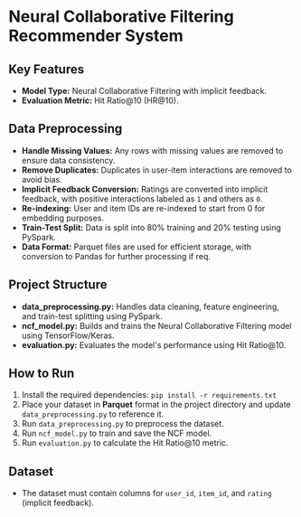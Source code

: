 # Neural Collaborative Filtering Recommender System

## Key Features
- **Model Type:** Neural Collaborative Filtering with implicit feedback.
- **Evaluation Metric:** Hit Ratio@10 (HR@10).

## Data Preprocessing
- **Handle Missing Values:** Any rows with missing values are removed to ensure data consistency.
- **Remove Duplicates:** Duplicates in user-item interactions are removed to avoid bias.
- **Implicit Feedback Conversion:** Ratings are converted into implicit feedback, with positive interactions labeled as `1` and others as `0`.
- **Re-indexing:** User and item IDs are re-indexed to start from 0 for embedding purposes.
- **Train-Test Split:** Data is split into 80% training and 20% testing using PySpark.
- **Data Format:** Parquet files are used for efficient storage, with conversion to Pandas for further processing if req.

## Project Structure
- **data_preprocessing.py:** Handles data cleaning, feature engineering, and train-test splitting using PySpark.
- **ncf_model.py:** Builds and trains the Neural Collaborative Filtering model using TensorFlow/Keras.
- **evaluation.py:** Evaluates the model's performance using Hit Ratio@10.

## How to Run
1. Install the required dependencies: `pip install -r requirements.txt`
2. Place your dataset in **Parquet** format in the project directory and update `data_preprocessing.py` to reference it.
3. Run `data_preprocessing.py` to preprocess the dataset.
4. Run `ncf_model.py` to train and save the NCF model.
5. Run `evaluation.py` to calculate the Hit Ratio@10 metric.

## Dataset
- The dataset must contain columns for `user_id`, `item_id`, and `rating` (implicit feedback).
